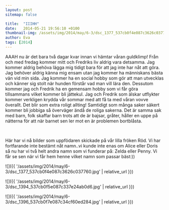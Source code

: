 ```yaml
---
layout: post
sitemap: false

title:  "IIIHH"
date:   2014-05-21 19:56:10 +0100
thumbnail-img: /assets/img/2014/may/6-3/dsc_1377_537cb0f4e087c3626c037760.jpg
author: Eva
tags: [2014]
---
```


AAAH nu är det bara två dagar kvar innan vi hämtar våran guldklimp! Från och med fredag kommer mitt och Fredriks liv aldrig vara detsamma. Jag kommer aldrig behöva lägga mig tidigt bara för att jag inte har nåt att göra. Jag behöver aldrig känna mig ensam utan jag kommer ha människans bästa vän vid min sida. Jag kommer ha en social hobby som gör att man utvecklas och känner sig stolt när hunden förstår vad man vill lära den. Dessutom kommer jag och Fredrik ha en gemensam hobby som vi får göra tillsammans vilket kommer bli jättekul. Jag och Fredrik som älskar utflykter kommer verkligen krydda vår sommar med att få ta med våran vovve överallt. Det blir som extra roligt allting! Samtidigt som många saker säkert kommer bli jobbiga så överväger ändå de roliga sakerna. Det är samma sak med barn, folk skaffar barn trots att de är bajsar, gråter, håller en uppe på nätterna för att när barnet sen ler mot en är problemen bortblåsta. 




 




Här har vi nå bilder som uppfödaren skickade på vår lilla fröken Röd. Vi har fortfarande inte bestämt nåt namn..vi kunde inte enas om Alice eller Doris så nu har vi två helt andra namn som vi funderar på: Zelda eller Penny. Vi får se sen när vi får hem henne vilket namn som passar bäst:))

![]({{ '/assets/img/2014/may/6-3/dsc_1377_537cb0f4e087c3626c037760.jpg'  | relative_url }})

![]({{ '/assets/img/2014/may/6-3/dsc_1394_537cb0f5e087c337e24ab0d6.jpg'  | relative_url }})

![]({{ '/assets/img/2014/may/6-3/dsc_1396_537cb0f7e087c34cf60ed284.jpg'  | relative_url }})

